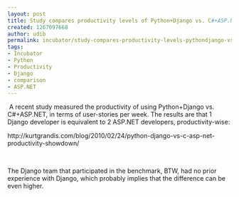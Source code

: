 ```yaml
---
layout: post
title: Study compares productivity levels of Python+Django vs. C#+ASP.NET
created: 1267097668
author: udib
permalink: incubator/study-compares-productivity-levels-pythondjango-vs-caspnet
tags:
- Incubator
- Python
- Productivity
- Django
- comparison
- ASP.NET
---
```

<p>&nbsp;A recent study measured the productivity of using Python+Django vs. C#+ASP.NET, in terms of user-stories per week. The results are that 1 Django developer is equivalent to 2 ASP.NET developers, productivity-wise:</p>
<p>http://kurtgrandis.com/blog/2010/02/24/python-django-vs-c-asp-net-productivity-showdown/</p>
<p>&nbsp;</p>
<p>The Django team that participated in the benchmark, BTW, had no prior experience with Django, which probably implies that the difference can be even higher.</p>
<p>&nbsp;</p>
<p>&nbsp;</p>
